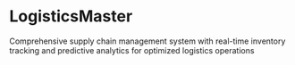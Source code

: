 # LogisticsMaster
Comprehensive supply chain management system with real-time inventory tracking and predictive analytics for optimized logistics operations
